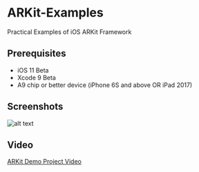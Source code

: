 # ARKit-Examples

Practical Examples of iOS ARKit Framework

## Prerequisites 

- iOS 11 Beta 
- Xcode 9 Beta 
- A9 chip or better device (iPhone 6S and above OR iPad 2017) 

## Screenshots 

![alt text](http://i.imgur.com/ChEIXTw.jpg "Logo Title Text 1")

## Video 

[ARKit Demo Project Video](https://youtu.be/ih13WcBBnNo)

